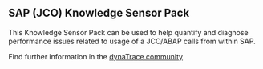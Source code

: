 ## SAP (JCO) Knowledge Sensor Pack

This Knowledge Sensor Pack can be used to help quantify and diagnose performance issues related to usage of a JCO/ABAP calls from within SAP.

Find further information in the [dynaTrace community](https://community.compuwareapm.com/community/display/DL/SAP+%28JCO%29+Knowledge+Sensor+Pack)